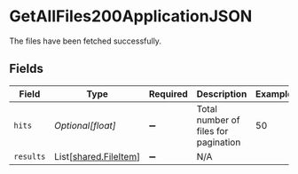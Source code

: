 # GetAllFiles200ApplicationJSON

The files have been fetched successfully.


## Fields

| Field                                                    | Type                                                     | Required                                                 | Description                                              | Example                                                  |
| -------------------------------------------------------- | -------------------------------------------------------- | -------------------------------------------------------- | -------------------------------------------------------- | -------------------------------------------------------- |
| `hits`                                                   | *Optional[float]*                                        | :heavy_minus_sign:                                       | Total number of files for pagination                     | 50                                                       |
| `results`                                                | List[[shared.FileItem](../../models/shared/fileitem.md)] | :heavy_minus_sign:                                       | N/A                                                      |                                                          |